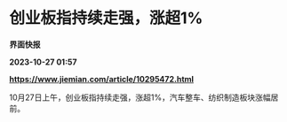# 创业板指持续走强，涨超1%
**界面快报**

**2023-10-27 01:57**

**https://www.jiemian.com/article/10295472.html**

10月27日上午，创业板指持续走强，涨超1%，汽车整车、纺织制造板块涨幅居前。